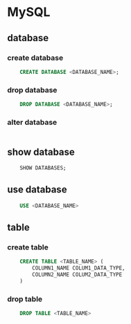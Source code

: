 # MySQL

## database

### create database 

```sql
    CREATE DATABASE <DATABASE_NAME>;
```

### drop database

``` sql
    DROP DATABASE <DATABASE_NAME>;
```

### alter database

```sql

```

## show database

```sql
    SHOW DATABASES;
```

## use database

```sql
    USE <DATABASE_NAME>
```

## table

### create table

```sql
    CREATE TABLE <TABLE_NAME> (
        COLUMN1_NAME COLUM1_DATA_TYPE,
        COLUMN2_NAME COLUM2_DATA_TYPE
    )
```

### drop table

```sql
    DROP TABLE <TABLE_NAME>
```
